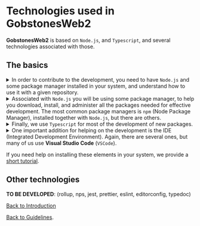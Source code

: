 # Technologies used in **GobstonesWeb2**

**GobstonesWeb2** is based on `Node.js`, and `Typescript`, and several technologies associated with those.

## The basics
<details><summary>In order to contribute to the development, you need to have <code>Node.js</code> and some package manager installed in your system, and understand how to use it with a given repository.
</summary><p>
If you want to know more on `Node.js` there are a lot of good books and tutorials on it. 
A good starting point to know the basics on `Node.js` is [`nodejs.org`](https://nodejs.org/en/about/).
</p></details>

<details><summary>Associated with <code>Node.js</code> you will be using some package manager, to help you download, install, and administer all the packages needed for effective development.
The most common package managers is <code>npm</code> (Node Package Manager), installed together with <code>Node.js</code>, but there are others.
</summary><p>
A good starting point to know the basics on `npm` is [`npmjs.com`](https://docs.npmjs.com/about-npm).
</p></details>

<details><summary>Finally, we use <code>Typescript</code> for most of the development of new packages.
</summary><p>
A good starting point to know the basics on `Typescript` is [`typescriptlang.org`](https://www.typescriptlang.org/docs/).
</p></details>

<details><summary>One important addition for helping on the development is the IDE (Integrated Development Environment).
Again, there are several ones, but many of us use <b>Visual Studio Code</b> (<code>VSCode</code>).
</summary><p>
A good starting point to know the basics on `VSCode` is [`code.visualstudio.com`](https://code.visualstudio.com/docs).
</p></details>

If you need help on installing these elements in your system, we provide a [short tutorial](./installation-tutorial.md).

## Other technologies

**TO BE DEVELOPED**:
(rollup, nps, jest, prettier, eslint, editorconfig, typedoc)

[Back to Introduction](./introduction.md)

[Back to Guidelines](../README.md).